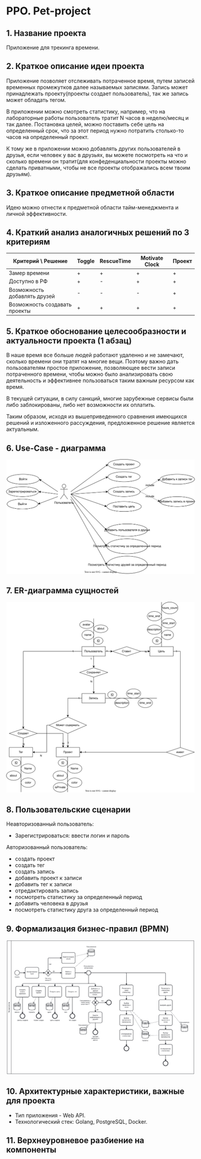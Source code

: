 # PPO. Pet-project

## 1. Название проекта
Приложение для трекинга времени.

## 2. Краткое описание идеи проекта
Приложение позволяет отслеживать потраченное время, путем записей временных промежутков далее называемых записями. Запись может принадлежать проекту(проекты создает пользователь), так же запись может обладать тегом. 

В приложении можно смотреть статистику, например, что на лабораторные работы пользователь тратит N часов в неделю/месяц и так далее. Постановка целей, можно поставить себе цель на определенный срок, что за этот период нужно потратить столько-то часов на определенный проект.

К тому же в приложении можно добавлять других пользователей в друзья, если человек у вас в друзьях, вы можете посмотреть на что и сколько времени он тратит(для конфеденциальности проекты можно сделать приватными, чтобы не все проекты отображались всем твоим друзьям).

## 3. Краткое описание предметной области
Идею можно отнести к предметной области тайм-менеджмента и личной эффективности.

## 4. Краткий анализ аналогичных решений по 3 критериям
|  Критерий \ Решение |  Toggle  | RescueTime  | Motivate Clock |   Проект |
|---|---|---|---|---|
| Замер времени  | + | + | + | + |
| Доступно в РФ  | + | - | + | + |
|  Возможность добавлять друзей | - | - | - | + |
|  Возможность создавать проекты | + | + | + | + |

## 5. Краткое обоснование целесообразности и актуальности проекта (1 абзац)
В наше время все больше людей работают удаленно и не замечают, сколько времени они тратят на многие вещи. Поэтому важно дать пользователям простое приложение, позволяющее вести записи потраченного времени, чтобы можно было анализировать свою деятельность и эффективнее пользоваться таким важным ресурсом как время.

В текущей ситуации, в силу санкций, многие зарубежные сервисы были либо заблокированы, либо нет возможности их оплатить.

Таким образом, исходя из вышеприведенного сравнения имеющихся решений и изложенного рассуждения, предложенное решение является актуальным.



## 6. Use-Case - диаграмма
![Use-Case - диаграмма](./docs/img/Usecase.drawio.svg)
## 7. ER-диаграмма сущностей
![ER - диаграмма](./docs/img/ER.drawio.svg)

## 8. Пользовательские сценарии
Неавторизованный пользователь:
   - Зарегистрироваться: ввести логин и пароль

Авторизованный пользователь:
- создать проект
- создать тег
- создать запись
- добавить проект к записи
- добавить тег к записи
- отредактировать запись
- посмотреть статистику за определенный период
- добавить человека в друзья
- посмотреть статистику друга за определенный период

## 9. Формализация бизнес-правил (BPMN)
![BPMN - диаграмма](./docs/img/bpmn.svg)

## 10. Архитектурные характеристики, важные для проекта
- Тип приложения - Web API.
- Технологический стек: Golang, PostgreSQL, Docker.

## 11. Верхнеуровневое разбиение на компоненты




